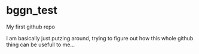 # bggn_test
My first github repo

I am basically just putzing around, trying to figure out how this whole github thing can be usefull to me...
